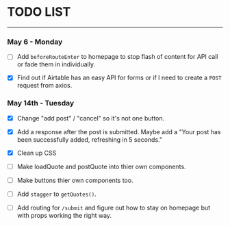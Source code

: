 # TODO LIST

---

### May 6 - Monday

- [ ] Add `beforeRouteEnter` to homepage to stop flash of content for API call or fade them in individually.

- [x] Find out if Airtable has an easy API for forms or if I need to create a `POST` request from axios.

### May 14th - Tuesday

- [x] Change "add post" / "cancel" so it's not one button.

- [x] Add a response after the post is submitted. Maybe add a "Your post has been successfully added, refreshing in 5 seconds."

- [x] Clean up CSS

- [ ] Make loadQuote and postQuote into thier own components.

- [ ] Make buttons thier own components too.

- [ ] Add `stagger` to `getQuotes()`.

- [ ] Add routing for `/submit` and figure out how to stay on homepage but with props working the right way.
